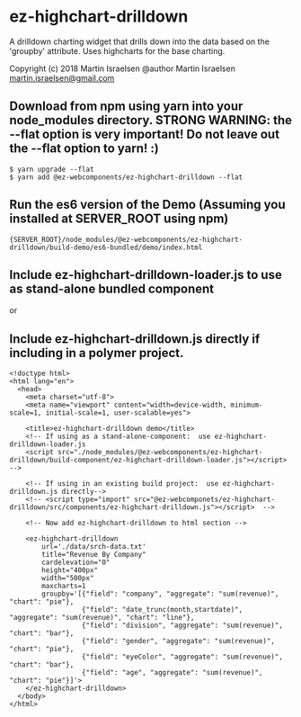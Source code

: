 # ez-highchart-drilldown
A drilldown charting widget that drills down into the data based on the 'groupby' attribute.  Uses highcharts for the base charting.

Copyright (c) 2018 Martin Israelsen
@author Martin Israelsen <martin.israelsen@gmail.com>

## Download from npm using yarn into your node_modules directory.  STRONG WARNING:  the --flat option is very important!  Do not leave out the --flat option to yarn! :) 
```
$ yarn upgrade --flat
$ yarn add @ez-webcomponents/ez-highchart-drilldown --flat
```

##  Run the es6 version of the Demo (Assuming you installed at SERVER_ROOT using npm)
```
{SERVER_ROOT}/node_modules/@ez-webcomponents/ez-highchart-drilldown/build-demo/es6-bundled/demo/index.html
```

##  Include ez-highchart-drilldown-loader.js to use as stand-alone bundled component 
or 
##  Include ez-highchart-drilldown.js directly if including in a polymer project. 
```
<!doctype html>
<html lang="en">
  <head>
    <meta charset="utf-8">
    <meta name="viewport" content="width=device-width, minimum-scale=1, initial-scale=1, user-scalable=yes">

    <title>ez-highchart-drilldown demo</title>
    <!-- If using as a stand-alone-component:  use ez-highchart-drilldown-loader.js
    <script src="./node_modules/@ez-webcomponents/ez-highchart-drilldown/build-component/ez-highchart-drilldown-loader.js"></script> -->

    <!-- If using in an existing build project:  use ez-highchart-drilldown.js directly-->
    <!-- <script type="import" src="@ez-webcomponets/ez-highchart-drilldown/src/components/ez-highchart-drilldown.js"></script>  -->

    <!-- Now add ez-highchart-drilldown to html section -->

    <ez-highchart-drilldown
        url='./data/srch-data.txt'
        title="Revenue By Company"
        cardelevation="0"
        height="400px"
        width="500px"
        maxcharts=1
        groupby='[{"field": "company", "aggregate": "sum(revenue)", "chart": "pie"},
                  {"field": "date_trunc(month,startdate)", "aggregate": "sum(revenue)", "chart": "line"},
                  {"field": "division", "aggregate": "sum(revenue)", "chart": "bar"},
                  {"field": "gender", "aggregate": "sum(revenue)", "chart": "pie"},
                  {"field": "eyeColor", "aggregate": "sum(revenue)", "chart": "bar"},
                  {"field": "age", "aggregate": "sum(revenue)", "chart": "pie"}]'>
    </ez-highchart-drilldown>
  </body>
</html>

```
